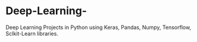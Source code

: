 # Deep-Learning-
Deep Learning Projects in Python using Keras, Pandas, Numpy, Tensorflow, ScIkit-Learn libraries.
